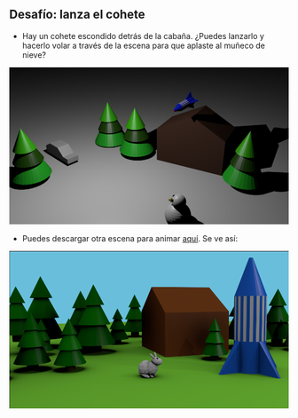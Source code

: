 ## Desafío: lanza el cohete

+ Hay un cohete escondido detrás de la cabaña. ¿Puedes lanzarlo y hacerlo volar a través de la escena para que aplaste al muñeco de nieve?

![Cohete volador](images/blender-flying-rocket.png)

+ Puedes descargar otra escena para animar [aquí](resources/bunny-challenge.blend). Se ve así:

![Desafío del conejito](images/blender-bunny-challenge.png)